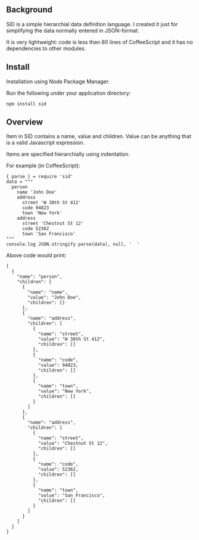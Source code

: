 Background
----------

SID is a simple hierarchial data definition language. I created it just 
for simplifying the data normally entered in JSON-format.

It is very lightweight: code is less than 80 lines of CoffeeScript and it has
no dependencies to other modules.

Install
-------
Installation using Node Package Manager.

Run the following under your application directory:
```
npm install sid
```

Overview
--------

Item in SID contains a name, value and children. Value can be anything that is a valid Javascript expression.

Items are specified hierarchially using indentation.

For example (in CoffeeScript):
```
{ parse } = require 'sid'
data = """
  person
    name 'John Doe'
    address
      street 'W 38th St 412'
      code 94823
      town 'New York'
    address
      street 'Chestnut St 12'
      code 52362
      town 'San Francisco'
"""
console.log JSON.stringify parse(data), null, '  '

```

Above code would print:
```
[
  {
    "name": "person",
    "children": [
      {
        "name": "name",
        "value": "John Doe",
        "children": []
      },
      {
        "name": "address",
        "children": [
          {
            "name": "street",
            "value": "W 38th St 412",
            "children": []
          },
          {
            "name": "code",
            "value": 94823,
            "children": []
          },
          {
            "name": "town",
            "value": "New York",
            "children": []
          }
        ]
      },
      {
        "name": "address",
        "children": [
          {
            "name": "street",
            "value": "Chestnut St 12",
            "children": []
          },
          {
            "name": "code",
            "value": 52362,
            "children": []
          },
          {
            "name": "town",
            "value": "San Francisco",
            "children": []
          }
        ]
      }
    ]
  }
]
```
